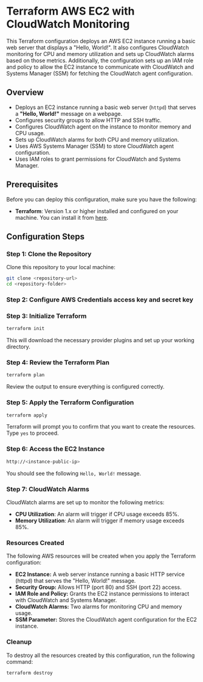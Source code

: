 # Terraform AWS EC2 with CloudWatch Monitoring

This Terraform configuration deploys an AWS EC2 instance running a basic web server that displays a "Hello, World!". It also configures CloudWatch monitoring for CPU and memory utilization and sets up CloudWatch alarms based on those metrics. Additionally, the configuration sets up an IAM role and policy to allow the EC2 instance to communicate with CloudWatch and Systems Manager (SSM) for fetching the CloudWatch agent configuration.


## Overview

- Deploys an EC2 instance running a basic web server (`httpd`) that serves a **"Hello, World!"** message on a webpage.
- Configures security groups to allow HTTP and SSH traffic.
- Configures CloudWatch agent on the instance to monitor memory and CPU usage.
- Sets up CloudWatch alarms for both CPU and memory utilization.
- Uses AWS Systems Manager (SSM) to store CloudWatch agent configuration.
- Uses IAM roles to grant permissions for CloudWatch and Systems Manager.

## Prerequisites

Before you can deploy this configuration, make sure you have the following:

- **Terraform**: Version 1.x or higher installed and configured on your machine. You can install it from [here](https://www.terraform.io/downloads).


## Configuration Steps

### Step 1: Clone the Repository

Clone this repository to your local machine:

```bash
git clone <repository-url>
cd <repository-folder>
```

### Step 2: Configure AWS Credentials access key and secret key

### Step 3: Initialize Terraform
```bash
terraform init
```
This will download the necessary provider plugins and set up your working directory.

### Step 4: Review the Terraform Plan
```bash
terraform plan
```
Review the output to ensure everything is configured correctly.

### Step 5: Apply the Terraform Configuration
```bash
terraform apply
```
Terraform will prompt you to confirm that you want to create the resources. Type `yes` to proceed.

### Step 6: Access the EC2 Instance
```bash
http://<instance-public-ip>
```
You should see the following `Hello, World!` message.

### Step 7: CloudWatch Alarms
CloudWatch alarms are set up to monitor the following metrics:
- **CPU Utilization**: An alarm will trigger if CPU usage exceeds 85%.
- **Memory Utilization**: An alarm will trigger if memory usage exceeds 85%.

### Resources Created
The following AWS resources will be created when you apply the Terraform configuration:
- **EC2 Instance:** A web server instance running a basic HTTP service (httpd) that serves the "Hello, World!" message.
- **Security Group:** Allows HTTP (port 80) and SSH (port 22) access.
- **IAM Role and Policy:** Grants the EC2 instance permissions to interact with CloudWatch and Systems Manager.
- **CloudWatch Alarms:** Two alarms for monitoring CPU and memory usage.
- **SSM Parameter:** Stores the CloudWatch agent configuration for the EC2 instance.

### Cleanup
To destroy all the resources created by this configuration, run the following command:
```bash
terraform destroy
```
